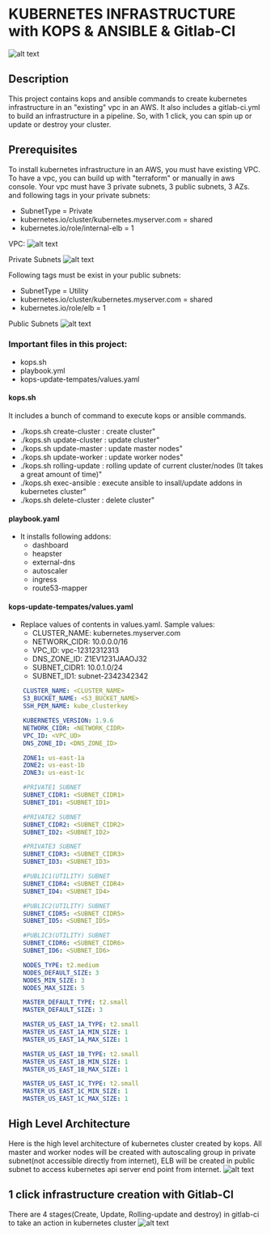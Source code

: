 # KUBERNETES INFRASTRUCTURE with KOPS & ANSIBLE & Gitlab-CI

![alt text](docs/kubernetes-infra.png)  

## Description
This project contains kops and ansible commands to create kubernetes infrastructure in an "existing" vpc in an AWS. It also includes a gitlab-ci.yml to build an infrastructure in a pipeline. So, with 1 click, you can spin up or update or destroy your cluster.

## Prerequisites
To install kubernetes infrastructure in an AWS, you must have existing VPC. To have a vpc, you can build up with "terraform" or manually in aws console.
Your vpc must have 3 private subnets, 3 public subnets, 3 AZs. and following tags in your private subnets:
* SubnetType = Private
* kubernetes.io/cluster/kubernetes.myserver.com = shared
* kubernetes.io/role/internal-elb = 1

VPC:
![alt text](docs/vpc.png)

Private Subnets
![alt text](docs/privsubnet.png)  

Following tags must be exist in your public subnets:
* SubnetType = Utility
* kubernetes.io/cluster/kubernetes.myserver.com = shared
* kubernetes.io/role/elb = 1

Public Subnets
![alt text](docs/pubsubnet.png)  


### Important files in this project:
* kops.sh
* playbook.yml
* kops-update-tempates/values.yaml

#### kops.sh
It includes a bunch of command to execute kops or ansible commands.
* ./kops.sh create-cluster    : create cluster"
* ./kops.sh update-cluster    : update cluster"
* ./kops.sh update-master     : update master nodes"
* ./kops.sh update-worker     : update worker nodes"
* ./kops.sh rolling-update    : rolling update of current cluster/nodes (It takes a great amount of time)"
* ./kops.sh exec-ansible      : execute ansible to insall/update addons in kubernetes cluster"
* ./kops.sh delete-cluster    : delete cluster"

#### playbook.yaml 
* It installs following addons:
   * dashboard 
   * heapster
   * external-dns 
   * autoscaler
   * ingress
   * route53-mapper
   
   
#### kops-update-tempates/values.yaml 
* Replace values of contents in values.yaml. Sample values:
    * CLUSTER_NAME: kubernetes.myserver.com
    * NETWORK_CIDR: 10.0.0.0/16
    * VPC_ID: vpc-12312312313
    * DNS_ZONE_ID: Z1EV1231JAAOJ32
    * SUBNET_CIDR1: 10.0.1.0/24
    * SUBNET_ID1: subnet-2342342342               

```yaml
    CLUSTER_NAME: <CLUSTER_NAME>
    S3_BUCKET_NAME: <S3_BUCKET_NAME>
    SSH_PEM_NAME: kube_clusterkey

    KUBERNETES_VERSION: 1.9.6
    NETWORK_CIDR: <NETWORK_CIDR>
    VPC_ID: <VPC_UD>
    DNS_ZONE_ID: <DNS_ZONE_ID>

    ZONE1: us-east-1a
    ZONE2: us-east-1b
    ZONE3: us-east-1c

    #PRIVATE1 SUBNET
    SUBNET_CIDR1: <SUBNET_CIDR1>
    SUBNET_ID1: <SUBNET_ID1>

    #PRIVATE2 SUBNET
    SUBNET_CIDR2: <SUBNET_CIDR2>
    SUBNET_ID2: <SUBNET_ID2>

    #PRIVATE3 SUBNET
    SUBNET_CIDR3: <SUBNET_CIDR3>
    SUBNET_ID3: <SUBNET_ID3>

    #PUBLIC1(UTILITY) SUBNET
    SUBNET_CIDR4: <SUBNET_CIDR4>
    SUBNET_ID4: <SUBNET_ID4>

    #PUBLIC2(UTILITY) SUBNET
    SUBNET_CIDR5: <SUBNET_CIDR5>
    SUBNET_ID5: <SUBNET_ID5>

    #PUBLIC3(UTILITY) SUBNET
    SUBNET_CIDR6: <SUBNET_CIDR6>
    SUBNET_ID6: <SUBNET_ID6>

    NODES_TYPE: t2.medium
    NODES_DEFAULT_SIZE: 3
    NODES_MIN_SIZE: 3
    NODES_MAX_SIZE: 5

    MASTER_DEFAULT_TYPE: t2.small
    MASTER_DEFAULT_SIZE: 3

    MASTER_US_EAST_1A_TYPE: t2.small
    MASTER_US_EAST_1A_MIN_SIZE: 1
    MASTER_US_EAST_1A_MAX_SIZE: 1

    MASTER_US_EAST_1B_TYPE: t2.small
    MASTER_US_EAST_1B_MIN_SIZE: 1
    MASTER_US_EAST_1B_MAX_SIZE: 1

    MASTER_US_EAST_1C_TYPE: t2.small
    MASTER_US_EAST_1C_MIN_SIZE: 1
    MASTER_US_EAST_1C_MAX_SIZE: 1
```

## High Level Architecture
Here is the high level architecture of kubernetes cluster created by kops. All master and worker nodes will be created with autoscaling group in private subnet(not accessible directly from internet), ELB will be created in public subnet to access kubernetes api server end point from internet.
![alt text](docs/kubernetes-infra-ha.png)   

## 1 click infrastructure creation with Gitlab-CI
There are 4 stages(Create, Update, Rolling-update and destroy) in gitlab-ci to take an action in kubernetes cluster
![alt text](docs/gitlab-ci.png)   
